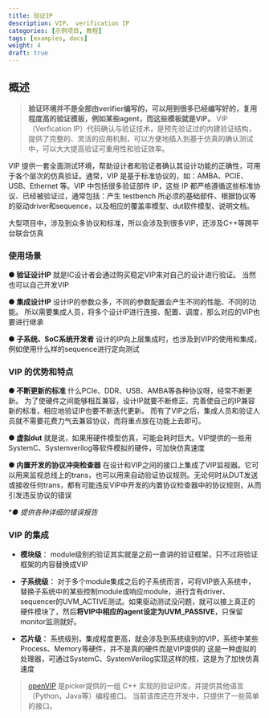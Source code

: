 ```yaml
---
title: 验证IP
description: VIP， verification IP
categories: [示例项目, 教程]
tags: [examples, docs]
weight: 4
draft: true
---
```


## 概述
> **验证环境并不是全部由verifier编写的，可以用到很多已经编写好的，复用程度高的验证模板，例如某些agent，而这些模板就是VIP。**
>VIP（Verfication IP）代码确认与验证技术，是预先验证过的内建验证结构，提供了完整的、灵活的应用机制，可以方便地插入到基于仿真的确认测试中，可以大大提高验证可重用性和验证效率。

VIP 提供一套全面测试环境，帮助设计者和验证者确认其设计功能的正确性，可用于各个层次的仿真验证。通常，VIP 是基于标准协议的，如：AMBA、PCIE、USB、Ethernet 等。VIP 中包括很多验证部件 IP，这些 IP 都严格遵循这些标准协议、已经被验证过，通常包括：产生 testbench 所必须的基础部件、根据协议等的驱动driver和sequence，以及相应的覆盖率模型、dut软件模型、说明文档。

大型项目中，涉及到众多协议和标准，所以会涉及到很多VIP，还涉及C++等跨平台联合仿真


### 使用场景

**● 验证设计IP**
就是IC设计者会通过购买稳定VIP来对自己的设计进行验证。
当然也可以自己开发VIP

**● 集成设计IP**
设计IP的参数众多，不同的参数配置会产生不同的性能、不同的功能。
所以需要集成人员，将多个设计IP进行连接、配置、调度，那么对应的VIP也要进行继承

**● 子系统、SoC系统开发者**
设计的IP向上层集成时，也涉及到VIP的使用和集成，例如使用什么样的sequence进行定向测试

### VIP  的优势和特点

**● 不断更新的标准**
什么PCIe、DDR、USB、AMBA等各种协议呀，经常不断更新。
为了使硬件之间能够相互兼容，设计IP就要不断修正、完善使自己的IP兼容新的标准，相应地验证IP也要不断迭代更新。
而有了VIP之后，集成人员和验证人员就不需要花费力气去兼容协议，而将重点放在功能上去即可。

**● 虚拟dut**
就是说，如果用硬件模型仿真，可能会耗时巨大。VIP提供的一些用SystemC、Systemverilog等软件模拟的硬件，可加快仿真速度

**● 内置开发的协议冲突检查器**
在设计和VIP之间的接口上集成了VIP监视器。它可以用来监视总线上的trans，也可以用来自动验证协议规则。无论何时从DUT发送或接收任何trans，都有可能违反VIP中开发的内置协议检查器中的协议规则，从而引发违反协议的错误

**● 提供各种详细的错误报告*

### VIP 的集成
- **模块级**： module级别的验证其实就是之前一直讲的验证框架，只不过将验证框架的内容替换成VIP

- **子系统级**： 对于多个module集成之后的子系统而言，可将VIP嵌入系统中，替换子系统中的某些控制module或响应module，进行含有driver、sequencer的UVM_ACTIVE测试。如果驱动测试没问题，就可以接上真正的硬件模块了，然后**将VIP中相应的agent设定为UVM_PASSIVE**，只保留monitor监测就好。

- **芯片级**： 系统级别，集成程度更高，就会涉及到系统级别的VIP，系统中某些Process、Memory等硬件，并不是真的硬件而是VIP提供的
这是一种虚拟的处理器，可通过SystemC、SystemVerilog实现这样的核，这是为了加快仿真速度

> [openVIP](https://gitee.com/XS-MLVP/open-vip) 是picker提供的一组 C++ 实现的验证IP库，并提供其他语言（Python，Java等）编程接口。
> 当前该库还在开发中，只提供了一些简单的接口。
